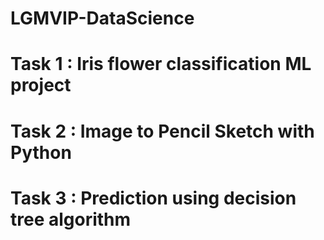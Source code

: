 # LGMVIP-DataScience
# Task 1 : Iris flower classification ML project
# Task 2 : Image to Pencil Sketch with Python
# Task 3 : Prediction using decision tree algorithm

